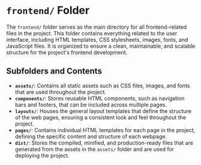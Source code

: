 # `frontend/` Folder

The `frontend/` folder serves as the main directory for all frontend-related files in the project. This folder contains everything related to the user interface, including HTML templates, CSS stylesheets, images, fonts, and JavaScript files. It is organized to ensure a clean, maintainable, and scalable structure for the project's frontend development.

## Subfolders and Contents
- **`assets/`**: Contains all static assets such as CSS files, images, and fonts that are used throughout the project.
- **`components/`**: Stores reusable HTML components, such as navigation bars and footers, that can be included across multiple pages.
- **`layouts/`**: Houses the general layout templates that define the structure of the web pages, ensuring a consistent look and feel throughout the project.
- **`pages/`**: Contains individual HTML templates for each page in the project, defining the specific content and structure of each webpage.
- **`dist/`**: Stores the compiled, minified, and production-ready files that are generated from the assets in the `assets/` folder and are used for deploying the project.
